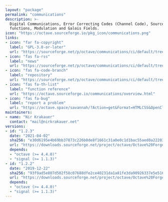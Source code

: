 ```yaml
---
layout: "package"
permalink: "communications"
description: >-
  Digital Communications, Error Correcting Codes (Channel Code), Source Code
  functions, Modulation and Galois Fields.
icon: "https://octave.sourceforge.io/pkg_icon/communications.png"
links:
- icon: "far fa-copyright"
  label: "GPL-3.0-or-later"
  url: "https://sourceforge.net/p/octave/communications/ci/default/tree/COPYING"
- icon: "fas fa-rss"
  label: "news"
  url: "https://sourceforge.net/p/octave/communications/ci/default/tree/NEWS"
- icon: "fas fa-code-branch"
  label: "repository"
  url: "https://sourceforge.net/p/octave/communications/ci/default/tree/"
- icon: "fas fa-th-list"
  label: "function reference"
  url: "https://octave.sourceforge.io/communications/overview.html"
- icon: "fas fa-bug"
  label: "report a problem"
  url: "https://octave.space/savannah/?Action=get&Format=HTMLCSS&OpenClosed=open&Title=[octave%20forge]%20(communications)"
maintainers:
- name: "Nir Krakauer"
  contact: "mail@nirkrakauer.net"
versions:
- id: "1.2.3"
  date: "2021-04-02"
  sha256: "e30d6195e4b69bb37873c226b0de8f1661c31a0e0c1d1bac55aed0a2220399e4"
  url: "https://downloads.sourceforge.net/project/octave/Octave%20Forge%20Packages/Individual%20Package%20Releases/communications-1.2.3.tar.gz"
  depends:
  - "octave (>= 4.4.0)"
  - "signal (>= 1.1.3)"
- id: "1.2.2"
  date: "2019-12-22"
  sha256: "93f9ad5e807d502f58c07688dfe2ce40231da1a81fe3da90926337e5e5165ef5"
  url: "https://downloads.sourceforge.net/project/octave/Octave%20Forge%20Packages/Individual%20Package%20Releases/communications-1.2.2.tar.gz"
  depends:
  - "octave (>= 4.4.0)"
  - "signal (>= 1.1.3)"
---
```

